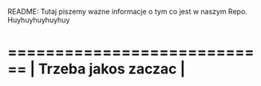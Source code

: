 README:
Tutaj piszemy wazne informacje o tym co jest w naszym Repo.
Huyhuyhuyhuyhuy

============================
|   Trzeba jakos zaczac    |
============================
